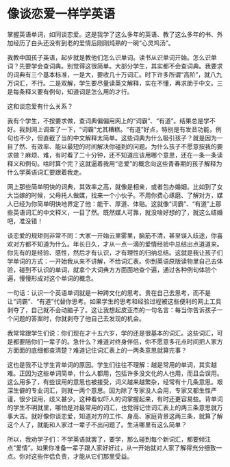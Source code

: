 # 像谈恋爱一样学英语

掌握英语单词，如同谈恋爱。这是我学了这么多年的英语、教了这么多年的书、外加经历了白头还没有到老的爱情后刚刚炖熟的一碗“心灵鸡汤”。 

我教中国孩子英语，起步就是教他们怎么识单词。读书从识单词开始。怎么识单词？先要学会查词典。别觉得这很简单。大部分学生，其实都不会查词典。我要求的词典有三个基本标准，一是大，要收几十万词汇。时下许多所谓“高阶”，就八九万词汇，不行。二是双解，学生要尽量读英文解释，实在不懂，再求助于中文。三是每条释义要有例句，知道词是怎么用的才行。 

这和谈恋爱有什么关系？ 

我有个学生，不按要求做，查词典偏偏用网上的“词霸”、“有道”。结果总是学不好。我到网上调查了一下，“词霸”尤其糟糕。“有道”好点，特别是有发音功能，例句也不少，但直截了当的中文解释太简单。这些词典为什么吸引孩子？就是因为一目了然、有效率、能以最短的时间解决你碰到的问题。为什么孩子不愿意按我的要求做？麻烦、难，有时看了二十分钟，还不知道应该用哪个意思，还在一条一条读释义和例句。啥时算个完？这就逼着我用“恋爱”的概念向这些青春期的孩子解释为什么学英语词汇要跟着我走。 

网上那些简单明快的词典，其效率之高，就像是相亲，或者包办婚姻。比如到了女大当嫁的时候，父母托人做媒，找来一个小伙子。不用你费心琢磨、了解对方，媒人已经为你简单明快地界定了他：能干、厚道、体贴。这就像“词霸”、“有道”上那些英语词汇的中文释义，一目了然。既然媒人可靠，就没啥好想的了，就这么结婚吧，准没错！ 

谈恋爱的规矩则非常不同：大家一开始云里雾里，脑筋不清，甚至误入歧途，你喜欢对方都不知道为什么。年长日久，才从一点一滴的爱情经验中总结出点道道来。你先有的是经验、感性，然后才有认识，才有理性的归纳总结。这就是我让孩子们学单词的方式：一开始我从来不讲解，不给词汇表。你到英语原版读物里自己去体验，碰到不认识的单词，就拿个大词典方方面面地查个遍，通过各种例句体验个遍，慢慢形成对这个单词的概念。 

一句话：认识一个英语单词就是一种跨文化的思考。贵在自己去思考，而不是让“词霸”、“有道”代替你思考。如果学生的思考和经验过程被这些便利的网上工具剥夺了，自己就不会动脑子了。这让我想起皮亚杰的一句名言：每当你告诉孩子一个问题的答案时，你就剥夺了他自己去发现的机会。 

我常常跟学生们说：你们现在才十五六岁，学的还是很基本的词汇。这些词汇，可是都要陪你们一辈子的。急什么？难道对终身伴侣，你不愿意多花点时间把人家方方面面的底细都查清楚？难道记住词汇表上的一两条意思就算完事？ 

这也是我不让学生背单词的原因。学生们往往不理解：越是常用的单词，其实越难。正因为这些单词简单，什么人都用，包括许多没文化的人也用，而且会误用。这么用多了，有些误用的意思也被接受，词义越来越繁杂，经常有十几条意思。艰深生僻的专业词汇，则就一两个意思。因为除了专家没人会用，专家又都生性严谨，很少误用，歧义甚少。这种看似吓人的词掌握起来，有时还更容易些。背单词的学生不明就里，哪怕是对最常用的词汇，也觉得记住词汇表上的两三条意思就万事大吉。就好像你谈恋爱，知道对方的工作、身高、家庭背景这两三条，就算了解这个人了，就能和人家过一辈子不出问题了。生活哪里有这么简单？ 

所以，我劝学子们：不学英语就罢了，要学，那么碰到每个新词汇，都要倾注点“爱情”。如果你准备一辈子跟人家好好过，从一开始就对人家了解得充分细致一点。你对这些伴侣负责，才能从它们那里受益。